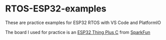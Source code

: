 # RTOS-ESP32-examples

These are practice examples for ESP32 RTOS with VS Code and PlatformIO

The board I used for practice is an [ESP32 Thing Plus C](https://www.sparkfun.com/products/18018) from [SparkFun](https://www.sparkfun.com/)
